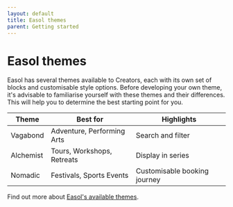 ```yaml
---
layout: default
title: Easol themes
parent: Getting started
---
```


# Easol themes

Easol has several themes available to Creators, each with its own set of blocks and customisable style options. Before developing your own theme, it's advisable to familiarise yourself with these themes and their differences. This will help you to determine the best starting point for you.


| Theme     | Best for                        | Highlights                   |
|-----------|---------------------------------|------------------------------|
| Vagabond  | Adventure, Performing Arts      | Search and filter            |
| Alchemist | Tours, Workshops, Retreats      | Display in series            |
| Nomadic   | Festivals, Sports Events        | Customisable booking journey |

Find out more about [Easol's available themes](https://easol.com/website-themes).
